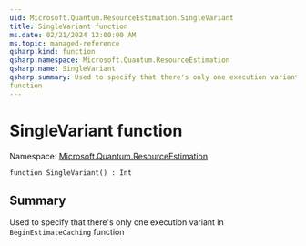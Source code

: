 ```yaml
---
uid: Microsoft.Quantum.ResourceEstimation.SingleVariant
title: SingleVariant function
ms.date: 02/21/2024 12:00:00 AM
ms.topic: managed-reference
qsharp.kind: function
qsharp.namespace: Microsoft.Quantum.ResourceEstimation
qsharp.name: SingleVariant
qsharp.summary: Used to specify that there's only one execution variant in `BeginEstimateCaching`
function
---
```


# SingleVariant function

Namespace: [Microsoft.Quantum.ResourceEstimation](xref:Microsoft.Quantum.ResourceEstimation)

```qsharp
function SingleVariant() : Int
```

## Summary
Used to specify that there's only one execution variant in `BeginEstimateCaching`
function
